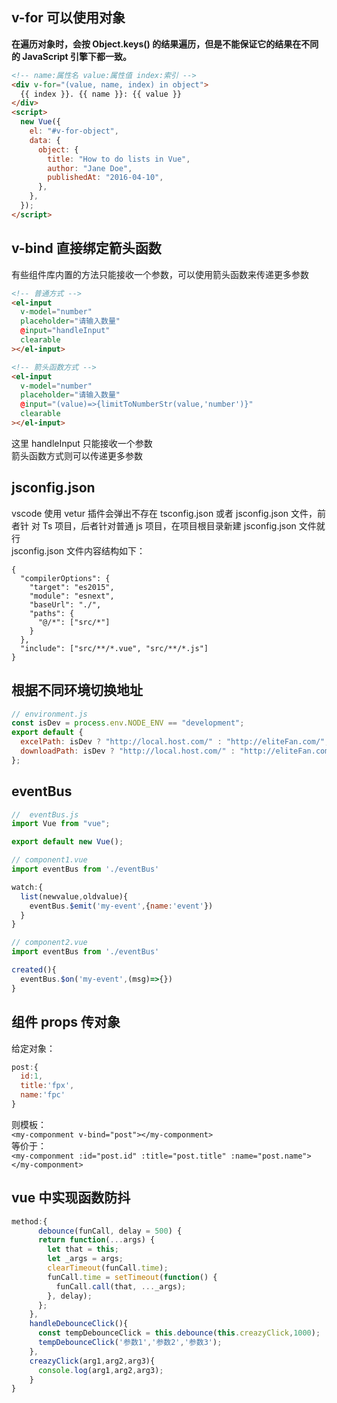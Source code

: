 ## v-for 可以使用对象

**在遍历对象时，会按 Object.keys() 的结果遍历，但是不能保证它的结果在不同的
JavaScript 引擎下都一致。**

```html
<!-- name:属性名 value:属性值 index:索引 -->
<div v-for="(value, name, index) in object">
  {{ index }}. {{ name }}: {{ value }}
</div>
<script>
  new Vue({
    el: "#v-for-object",
    data: {
      object: {
        title: "How to do lists in Vue",
        author: "Jane Doe",
        publishedAt: "2016-04-10",
      },
    },
  });
</script>
```

## v-bind 直接绑定箭头函数

有些组件库内置的方法只能接收一个参数，可以使用箭头函数来传递更多参数

```html
<!-- 普通方式 -->
<el-input
  v-model="number"
  placeholder="请输入数量"
  @input="handleInput"
  clearable
></el-input>

<!-- 箭头函数方式 -->
<el-input
  v-model="number"
  placeholder="请输入数量"
  @input="(value)=>{limitToNumberStr(value,'number')}"
  clearable
></el-input>
```

这里 handleInput 只能接收一个参数  
箭头函数方式则可以传递更多参数

## jsconfig.json

vscode 使用 vetur 插件会弹出不存在 tsconfig.json 或者 jsconfig.json 文件，前者针
对 Ts 项目，后者针对普通 js 项目，在项目根目录新建 jsconfig.json 文件就行  
jsconfig.json 文件内容结构如下：

```javascripton
{
  "compilerOptions": {
    "target": "es2015",
    "module": "esnext",
    "baseUrl": "./",
    "paths": {
      "@/*": ["src/*"]
    }
  },
  "include": ["src/**/*.vue", "src/**/*.js"]
}
```

## 根据不同环境切换地址

```javascript
// environment.js
const isDev = process.env.NODE_ENV == "development";
export default {
  excelPath: isDev ? "http://local.host.com/" : "http://eliteFan.com/",
  downloadPath: isDev ? "http://local.host.com/" : "http://eliteFan.com/",
};
```

## eventBus

```javascript
//  eventBus.js
import Vue from "vue";

export default new Vue();
```

```javascript
// component1.vue
import eventBus from './eventBus'

watch:{
  list(newvalue,oldvalue){
    eventBus.$emit('my-event',{name:'event'})
  }
}
```

```javascript
// component2.vue
import eventBus from './eventBus'

created(){
  eventBus.$on('my-event',(msg)=>{})
}
```

## 组件 props 传对象

给定对象：

```javascript
post:{
  id:1,
  title:'fpx',
  name:'fpc'
}
```

则模板：  
`<my-componment v-bind="post"></my-componment>`  
 等价于：  
`<my-componment :id="post.id" :title="post.title" :name="post.name"></my-componment>`

## vue 中实现函数防抖

```javascript
method:{
      debounce(funCall, delay = 500) {
      return function(...args) {
        let that = this;
        let _args = args;
        clearTimeout(funCall.time);
        funCall.time = setTimeout(function() {
          funCall.call(that, ..._args);
        }, delay);
      };
    },
    handleDebounceClick(){
      const tempDebounceClick = this.debounce(this.creazyClick,1000);
      tempDebounceClick('参数1','参数2','参数3');
    },
    creazyClick(arg1,arg2,arg3){
      console.log(arg1,arg2,arg3);
    }
}
```
